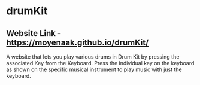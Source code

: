 # drumKit
## Website Link - https://moyenaak.github.io/drumKit/
A website that lets you play various drums in Drum Kit by pressing the associated Key from the Keyboard. Press the individual key on the keyboard as shown on the specific musical instrument to play music with just the keyboard.
